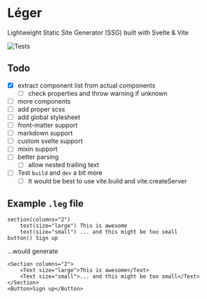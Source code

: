 # Léger

Lightweight Static Site Generator (SSG) built with Svelte &amp; Vite

![Tests](https://img.shields.io/github/actions/workflow/status/ThibaudMZN/Leger/test.yml?label=Tests&logo=github)

## Todo

- [x] extract component list from actual components
  - [ ] check properties and throw warning if unknown
- [ ] more components
- [ ] add proper scss
- [ ] add global stylesheet
- [ ] front-matter support
- [ ] markdown support
- [ ] custom svelte support
- [ ] mixin support
- [ ] better parsing
  - [ ] allow nested trailing text
- [ ] Test `build` and `dev` a bit more
  - [ ] It would be best to use vite.build and vite.createServer

## Example `.leg` file

```jade
section(columns="2")
    text(size="large") This is awesome
    text(size="small") ... and this might be too small
button() Sign up
```

...would generate

```sveltehtml
<Section columns="2">
    <Text size="large">This is awesome</Text>
    <Text size="small">... and this might be too small</Text>
</Section>
<Button>Sign up</Button>
```
